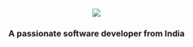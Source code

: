 <h1 align="center">
    <img src="https://readme-typing-svg.herokuapp.com/?font=Righteous&size=35&center=true&vCenter=true&width=500&height=70&duration=4000&lines=Hi+There!+👋;+I'm+Charan!;" />
</h1>

<h3 align="center">A passionate software developer from India</h3>

<br/>
